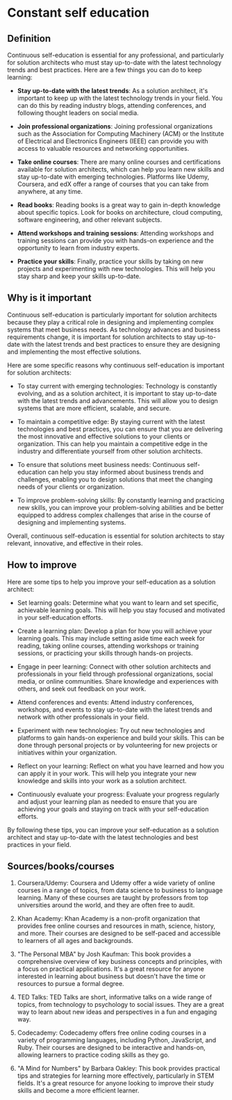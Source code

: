 # Constant self education

## Definition

Continuous self-education is essential for any professional, and particularly for solution architects who must stay up-to-date with the latest technology trends and best practices. Here are a few things you can do to keep learning:

- **Stay up-to-date with the latest trends**: As a solution architect, it's important to keep up with the latest technology trends in your field. You can do this by reading industry blogs, attending conferences, and following thought leaders on social media.

- **Join professional organizations**: Joining professional organizations such as the Association for Computing Machinery (ACM) or the Institute of Electrical and Electronics Engineers (IEEE) can provide you with access to valuable resources and networking opportunities.

- **Take online courses**: There are many online courses and certifications available for solution architects, which can help you learn new skills and stay up-to-date with emerging technologies. Platforms like Udemy, Coursera, and edX offer a range of courses that you can take from anywhere, at any time.

- **Read books**: Reading books is a great way to gain in-depth knowledge about specific topics. Look for books on architecture, cloud computing, software engineering, and other relevant subjects.

- **Attend workshops and training sessions**: Attending workshops and training sessions can provide you with hands-on experience and the opportunity to learn from industry experts.

- **Practice your skills**: Finally, practice your skills by taking on new projects and experimenting with new technologies. This will help you stay sharp and keep your skills up-to-date.

## Why is it important

Continuous self-education is particularly important for solution architects because they play a critical role in designing and implementing complex systems that meet business needs. As technology advances and business requirements change, it is important for solution architects to stay up-to-date with the latest trends and best practices to ensure they are designing and implementing the most effective solutions.

Here are some specific reasons why continuous self-education is important for solution architects:

- To stay current with emerging technologies: Technology is constantly evolving, and as a solution architect, it is important to stay up-to-date with the latest trends and advancements. This will allow you to design systems that are more efficient, scalable, and secure.

- To maintain a competitive edge: By staying current with the latest technologies and best practices, you can ensure that you are delivering the most innovative and effective solutions to your clients or organization. This can help you maintain a competitive edge in the industry and differentiate yourself from other solution architects.

- To ensure that solutions meet business needs: Continuous self-education can help you stay informed about business trends and challenges, enabling you to design solutions that meet the changing needs of your clients or organization.

- To improve problem-solving skills: By constantly learning and practicing new skills, you can improve your problem-solving abilities and be better equipped to address complex challenges that arise in the course of designing and implementing systems.

Overall, continuous self-education is essential for solution architects to stay relevant, innovative, and effective in their roles.

## How to improve

Here are some tips to help you improve your self-education as a solution architect:

- Set learning goals: Determine what you want to learn and set specific, achievable learning goals. This will help you stay focused and motivated in your self-education efforts.

- Create a learning plan: Develop a plan for how you will achieve your learning goals. This may include setting aside time each week for reading, taking online courses, attending workshops or training sessions, or practicing your skills through hands-on projects.

- Engage in peer learning: Connect with other solution architects and professionals in your field through professional organizations, social media, or online communities. Share knowledge and experiences with others, and seek out feedback on your work.

- Attend conferences and events: Attend industry conferences, workshops, and events to stay up-to-date with the latest trends and network with other professionals in your field.

- Experiment with new technologies: Try out new technologies and platforms to gain hands-on experience and build your skills. This can be done through personal projects or by volunteering for new projects or initiatives within your organization.

- Reflect on your learning: Reflect on what you have learned and how you can apply it in your work. This will help you integrate your new knowledge and skills into your work as a solution architect.

- Continuously evaluate your progress: Evaluate your progress regularly and adjust your learning plan as needed to ensure that you are achieving your goals and staying on track with your self-education efforts.

By following these tips, you can improve your self-education as a solution architect and stay up-to-date with the latest technologies and best practices in your field.

## Sources/books/courses

1) Coursera/Udemy: Coursera and Udemy offer a wide variety of online courses in a range of topics, from data science to business to language learning. Many of these courses are taught by professors from top universities around the world, and they are often free to audit.

2) Khan Academy: Khan Academy is a non-profit organization that provides free online courses and resources in math, science, history, and more. Their courses are designed to be self-paced and accessible to learners of all ages and backgrounds.

3) "The Personal MBA" by Josh Kaufman: This book provides a comprehensive overview of key business concepts and principles, with a focus on practical applications. It's a great resource for anyone interested in learning about business but doesn't have the time or resources to pursue a formal degree.

4) TED Talks: TED Talks are short, informative talks on a wide range of topics, from technology to psychology to social issues. They are a great way to learn about new ideas and perspectives in a fun and engaging way.

5) Codecademy: Codecademy offers free online coding courses in a variety of programming languages, including Python, JavaScript, and Ruby. Their courses are designed to be interactive and hands-on, allowing learners to practice coding skills as they go.

6) "A Mind for Numbers" by Barbara Oakley: This book provides practical tips and strategies for learning more effectively, particularly in STEM fields. It's a great resource for anyone looking to improve their study skills and become a more efficient learner.
